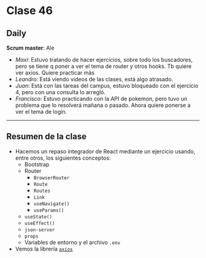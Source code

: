 # Clase 46

## Daily

**Scrum master**: Ale

- *Maxi*: Estuvo tratando de hacer ejercicios, sobre todo los buscadores, pero se tiene q poner a ver el tema de router y otros hooks. Tb quiere ver axios. Quiere practicar más
- *Leandro*: Está viendo videos de las clases, está algo atrasado.
- *Juan*: Está con las tareas del campus, estuvo bloqueado con el ejercicio 4, pero con una consulta lo arregló. 
- *Francisco*: Estuvo practicando con la API de pokemon, pero tuvo un problema que lo resolverá mañana o pasado. Ahora quiere ponerse a ver el tema de login.

------

## Resumen de la clase

- Hacemos un repaso integrador de React mediante un ejercicio usando, entre otros, los siguientes conceptos:
  - Bootstrap
  - Router
    - `BrowserRouter`
    - `Route`
    - `Routes`
    - `Link`
    - `useNavigate()`
    - `useParams()`
  - `useState()`
  - `useEffect()`
  - `json-server`
  - `props`
  - Variables de entorno y el archivo `.env`
- Vemos la librería [`axios`](https://github.com/axios/axios)

